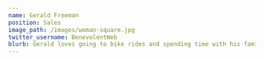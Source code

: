 ```yaml
---
name: Gerald Freeman
position: Sales
image_path: /images/woman-square.jpg
twitter_username: BenevolentWeb
blurb: Gerald loves going to bike rides and spending time with his family.
---
```

